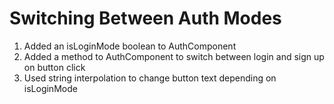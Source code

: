 # Switching Between Auth Modes
01. Added an isLoginMode boolean to AuthComponent
02. Added a method to AuthComponent to switch between login and sign up on button click
03. Used string interpolation to change button text depending on isLoginMode